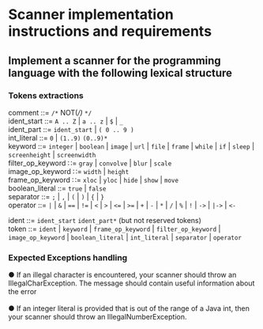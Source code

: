 # Scanner implementation instructions and requirements

## Implement a scanner for the programming language with the following lexical structure

### Tokens extractions
comment ::=   `/*`   NOT(*/)*  `*/`<br>
ident_start ::=  `A .. Z` | `a .. z` | `$` | `_`<br>
ident_part ::= `ident_start` | `( 0 .. 9 )`<br>
int_literal ::= `0` | `(1..9)` `(0..9)*`<br>
keyword ::= `integer` | `boolean` | `image` | `url` | `file` | `frame` | `while` | `if` | `sleep` | `screenheight` | `screenwidth`<br> 
filter_op_keyword ∷= `gray` | `convolve` | `blur` | `scale`<br>
image_op_keyword ∷= `width` | `height` <br>
frame_op_keyword ∷= `xloc` | `yloc` | `hide` | `show` | `move`<br>
boolean_literal ::= `true` | `false`<br>
separator ::= `;` | `,` | `(` | `)` | `{` | `}`<br>
operator ::=   	`|` | `&` | `==` | `!=` | `<` | `>` | `<=` | `>=` | `+` | `-` | `*` | `/` | `%` | `!` | `->` | `|->` | `<-`<br>

ident ::= `ident_start`  `ident_part*`    (but not reserved tokens)<br>
token ::= `ident` | `keyword` | `frame_op_keyword` | `filter_op_keyword` | `image_op_keyword` | `boolean_literal` | `int_literal` | `separator` | `operator`<br>

### Expected Exceptions handling 
● If an illegal character is encountered, your scanner should throw an IllegalCharException. The message should contain useful information about the error<br>  
● If an integer literal is provided that is out of the range of a Java int, then your scanner should throw an IllegalNumberException.
